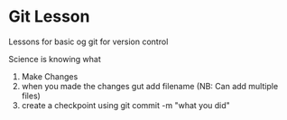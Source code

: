 # Git Lesson

Lessons for basic og git for version control

Science is knowing what 
1. Make Changes 
2. when you made the changes gut add filename (NB: Can add multiple files)
3. create a checkpoint using git commit -m "what you did"
